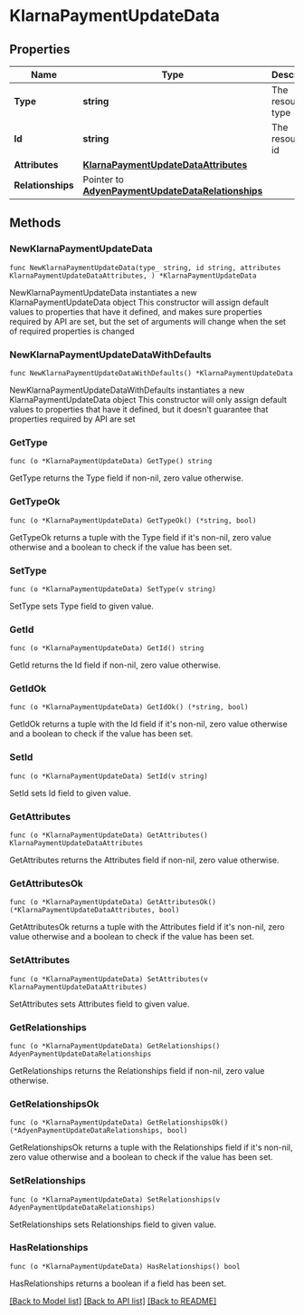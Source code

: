 # KlarnaPaymentUpdateData

## Properties

Name | Type | Description | Notes
------------ | ------------- | ------------- | -------------
**Type** | **string** | The resource&#39;s type | 
**Id** | **string** | The resource&#39;s id | 
**Attributes** | [**KlarnaPaymentUpdateDataAttributes**](KlarnaPaymentUpdateDataAttributes.md) |  | 
**Relationships** | Pointer to [**AdyenPaymentUpdateDataRelationships**](AdyenPaymentUpdateDataRelationships.md) |  | [optional] 

## Methods

### NewKlarnaPaymentUpdateData

`func NewKlarnaPaymentUpdateData(type_ string, id string, attributes KlarnaPaymentUpdateDataAttributes, ) *KlarnaPaymentUpdateData`

NewKlarnaPaymentUpdateData instantiates a new KlarnaPaymentUpdateData object
This constructor will assign default values to properties that have it defined,
and makes sure properties required by API are set, but the set of arguments
will change when the set of required properties is changed

### NewKlarnaPaymentUpdateDataWithDefaults

`func NewKlarnaPaymentUpdateDataWithDefaults() *KlarnaPaymentUpdateData`

NewKlarnaPaymentUpdateDataWithDefaults instantiates a new KlarnaPaymentUpdateData object
This constructor will only assign default values to properties that have it defined,
but it doesn't guarantee that properties required by API are set

### GetType

`func (o *KlarnaPaymentUpdateData) GetType() string`

GetType returns the Type field if non-nil, zero value otherwise.

### GetTypeOk

`func (o *KlarnaPaymentUpdateData) GetTypeOk() (*string, bool)`

GetTypeOk returns a tuple with the Type field if it's non-nil, zero value otherwise
and a boolean to check if the value has been set.

### SetType

`func (o *KlarnaPaymentUpdateData) SetType(v string)`

SetType sets Type field to given value.


### GetId

`func (o *KlarnaPaymentUpdateData) GetId() string`

GetId returns the Id field if non-nil, zero value otherwise.

### GetIdOk

`func (o *KlarnaPaymentUpdateData) GetIdOk() (*string, bool)`

GetIdOk returns a tuple with the Id field if it's non-nil, zero value otherwise
and a boolean to check if the value has been set.

### SetId

`func (o *KlarnaPaymentUpdateData) SetId(v string)`

SetId sets Id field to given value.


### GetAttributes

`func (o *KlarnaPaymentUpdateData) GetAttributes() KlarnaPaymentUpdateDataAttributes`

GetAttributes returns the Attributes field if non-nil, zero value otherwise.

### GetAttributesOk

`func (o *KlarnaPaymentUpdateData) GetAttributesOk() (*KlarnaPaymentUpdateDataAttributes, bool)`

GetAttributesOk returns a tuple with the Attributes field if it's non-nil, zero value otherwise
and a boolean to check if the value has been set.

### SetAttributes

`func (o *KlarnaPaymentUpdateData) SetAttributes(v KlarnaPaymentUpdateDataAttributes)`

SetAttributes sets Attributes field to given value.


### GetRelationships

`func (o *KlarnaPaymentUpdateData) GetRelationships() AdyenPaymentUpdateDataRelationships`

GetRelationships returns the Relationships field if non-nil, zero value otherwise.

### GetRelationshipsOk

`func (o *KlarnaPaymentUpdateData) GetRelationshipsOk() (*AdyenPaymentUpdateDataRelationships, bool)`

GetRelationshipsOk returns a tuple with the Relationships field if it's non-nil, zero value otherwise
and a boolean to check if the value has been set.

### SetRelationships

`func (o *KlarnaPaymentUpdateData) SetRelationships(v AdyenPaymentUpdateDataRelationships)`

SetRelationships sets Relationships field to given value.

### HasRelationships

`func (o *KlarnaPaymentUpdateData) HasRelationships() bool`

HasRelationships returns a boolean if a field has been set.


[[Back to Model list]](../README.md#documentation-for-models) [[Back to API list]](../README.md#documentation-for-api-endpoints) [[Back to README]](../README.md)


